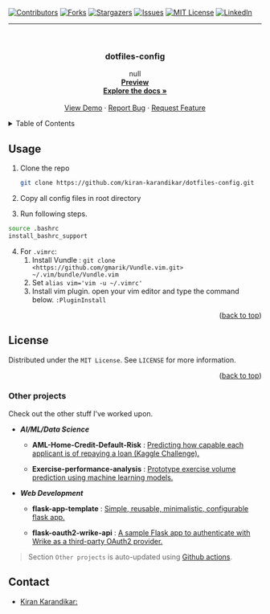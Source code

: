 <div id="top"></div>

[![Contributors][contributors-shield]][contributors-url]
[![Forks][forks-shield]][forks-url]
[![Stargazers][stars-shield]][stars-url]
[![Issues][issues-shield]][issues-url]
[![MIT License][license-shield]][license-url]
[![LinkedIn][linkedin-shield]][linkedin-url]

[contributors-shield]: https://img.shields.io/github/contributors/kiran-karandikar/dotfiles-config?style=for-the-badge
[contributors-url]: https://github.com/Kiran-Karandikar/dotfiles-config/graphs/contributors
[forks-shield]: https://img.shields.io/github/forks/Kiran-Karandikar/dotfiles-config?style=for-the-badge
[forks-url]: https://github.com/Kiran-Karandikar/dotfiles-config/network
[stars-shield]: https://img.shields.io/github/stars/Kiran-Karandikar/dotfiles-config?style=for-the-badge
[stars-url]: https://github.com/Kiran-Karandikar/dotfiles-config/stargazers
[issues-shield]: https://img.shields.io/github/issues/Kiran-Karandikar/dotfiles-config?style=for-the-badge
[issues-url]: https://github.com/Kiran-Karandikar/dotfiles-config/issues
[license-shield]: https://img.shields.io/github/license/Kiran-Karandikar/dotfiles-config?style=for-the-badge
[license-url]: https://github.com/Kiran-Karandikar/dotfiles-config/blob/master/LICENSE
[linkedin-shield]: https://img.shields.io/badge/-LinkedIn-black.svg?style=for-the-badge&logo=linkedin&colorB=555
[linkedin-url]: https://linkedin.com/in/kiran-karandikar

---

<!-- PROJECT LOGO -->
<br />
<div align="center">
<h3 align="center">dotfiles-config</h3>
  <p align="center">
    null    
    <br />    
    <a href="https://kiran-karandikar.github.io/dotfiles-config"><strong>Preview</strong></a>
    <br />
    <a href="https://github.com/kiran-karandikar/dotfiles-config"><strong>Explore the docs »</strong></a>
    <br />
    <br />
    <a href="https://github.com/kiran-karandikar/dotfiles-config">View Demo</a>
    ·
    <a href="https://github.com/kiran-karandikar/dotfiles-config/issues">Report Bug</a>
    ·
    <a href="https://github.com/kiran-karandikar/dotfiles-config/issues">Request Feature</a>
  </p>
</div>

<!-- BADGES.MD Finish -->
<!-- BADGES.MD Finish -->
<!-- TABLE OF CONTENTS -->
<details>
  <summary>Table of Contents</summary>
  <ol>
    <li><a href="#usage">Usage</a></li>
    <li><a href="#license">License</a></li>
    <li><a href="#contact">Contact</a></li>
  </ol>
</details>

<!-- ABOUT THE PROJECT -->

## Usage

1. Clone the repo

   ```sh
   git clone https://github.com/kiran-karandikar/dotfiles-config.git
   ```

2. Copy all config files in root directory
3. Run following steps.

  ```sh
  source .bashrc
  install_bashrc_support
  ```

4. For `.vimrc`:
   1. Install Vundle : `git clone <https://github.com/gmarik/Vundle.vim.git> ~/.vim/bundle/Vundle.vim`
   2. Set `alias vim='vim -u ~/.vimrc'`
   3. Install vim plugin. open your vim editor and type the command below. `:PluginInstall`

<p align="right">(<a href="#top">back to top</a>)</p>

<!-- LICENSE -->

## License

Distributed under the `MIT License`. See `LICENSE` for more information.

<p align="right">(<a href="#top">back to top</a>)</p>

<!-- MARKDOWN LINKS & IMAGES -->

### Other projects

Check out the other stuff I've worked upon.

- **_AI/ML/Data Science_**

  - **AML-Home-Credit-Default-Risk** : [Predicting how capable each applicant is of repaying a loan \(Kaggle Challenge\).](https://github.com/Kiran-Karandikar/AML-Home-Credit-Default-Risk)

  - **Exercise-performance-analysis** : [Prototype exercise volume prediction using machine learning models.](https://github.com/Kiran-Karandikar/Exercise-performance-analysis)

- **_Web Development_**

  - **flask-app-template** : [Simple, reusable, minimalistic, configurable flask app.](https://github.com/Kiran-Karandikar/flask-app-template)

  - **flask-oauth2-wrike-api** : [A sample Flask app to authenticate with Wrike as a third-party OAuth2 provider.](https://github.com/Kiran-Karandikar/flask-oauth2-wrike-api)

> Section `Other projects` is auto-updated using [Github actions](https://github.com/features/actions).

<!-- CONTACT -->

## Contact

- [Kiran Karandikar:](mailto:connect.funnel.github@kirankarandikar.com)

